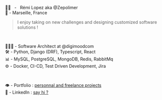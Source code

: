 
👋🏼 &nbsp; - &nbsp; Rémi Lopez aka @Zepolimer  
📍 - Marseille, France  

> I enjoy taking on new challenges and designing customized software solutions ! 

<br/>

👨🏻‍💻 - Software Architect at @digimoodcom  
🛠️ - Python, Django (DRF), Typescript, React  
📊 - MySQL, PostgreSQL, MongoDB, Redis, RabbitMq   
⚙️ - Docker, CI-CD, Test Driven Development, Jira   

<br/>

👁️ - Portfolio : [personnal and freelance projects](https://remilopez.com "Go to my personnal portfolio : remilopez.com")  
💬 - LinkedIn : [say hi ?](https://www.linkedin.com/in/remilopez-io "Let's connect")
